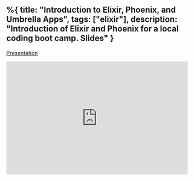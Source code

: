 %{
  title: "Introduction to Elixir, Phoenix, and Umbrella Apps",
  tags: ["elixir"],
  description: "Introduction of Elixir and Phoenix for a local coding boot camp. Slides"
}
---

[Presentation](https://docs.google.com/presentation/d/1VQoM62tjpJy_SBwX-6q2GJmW9V09zxquLADxwZ6s0e4/edit?usp=sharing)

<iframe src="https://docs.google.com/presentation/d/e/2PACX-1vQBgBVnoYhtAco7dG0roWlc6pnaECZ3M1pfYVwAC9VDlFj_PShrAEW0SCydVKGufM5EAWPM04Cxm6By/embed?start=false&loop=false&delayms=3000" frameborder="0" width="480" height="299" allowfullscreen="true" mozallowfullscreen="true" webkitallowfullscreen="true"></iframe>
